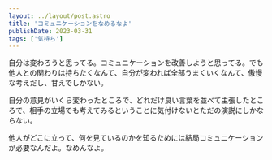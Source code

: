 ```yaml
---
layout: ../layout/post.astro
title: 'コミュニケーションをなめるなよ'
publishDate: 2023-03-31
tags: ['気持ち']
---
```


自分は変わろうと思ってる。コミュニケーションを改善しようと思ってる。でも他人との関わりは持ちたくなんて、自分が変われば全部うまくいくなんて、傲慢な考えだし、甘えでしかない。

自分の意見がいくら変わったところで、どれだけ良い言葉を並べて主張したところで、相手の立場でも考えてみるということに気付けないとただの演説にしかならない。

他人がどこに立って、何を見ているのかを知るためには結局コミュニケーションが必要なんだよ。なめんなよ。
